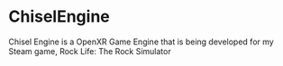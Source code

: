 # ChiselEngine
Chisel Engine is a OpenXR Game Engine that is being developed for my Steam game, Rock Life: The Rock Simulator 
